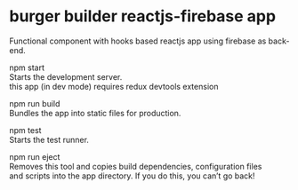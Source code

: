 # burger builder reactjs-firebase app

Functional component with hooks based reactjs app using firebase as back-end.

npm start<br />
	Starts the development server.\
    	this app (in dev mode) requires redux devtools extension

npm run build<br />
	Bundles the app into static files for production.

npm test<br />
	Starts the test runner.

npm run eject<br />
	Removes this tool and copies build dependencies, configuration files\
	and scripts into the app directory. If you do this, you can’t go back!
